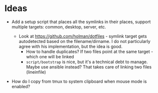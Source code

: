 # Ideas

- Add a setup script that places all the symlinks in their places,
  support multiple targets: common, desktop, server, etc.
    - Look at https://github.com/holman/dotfiles - symlink target gets
      autodetected based on the filename/dirname. I do not particularly agree
      with his implementation, but the idea is good.
        - How to handle duplicates? If two files point at the same target -
          which one will be linked
        - `script/bootstrap` is nice, but it's a technical debt to manage.
          Maybe use ansible instead? That takes care of linking two files
          (lineinfile)

- How do I copy from tmux to system clipboard when mouse mode is enabled?
